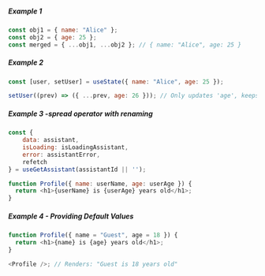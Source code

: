 ##### Example 1
```javascript
const obj1 = { name: "Alice" };
const obj2 = { age: 25 };
const merged = { ...obj1, ...obj2 }; // { name: "Alice", age: 25 }
```
##### Example 2
```javascript
const [user, setUser] = useState({ name: "Alice", age: 25 });

setUser((prev) => ({ ...prev, age: 26 })); // Only updates 'age', keeps other properties
```
##### Example 3 -spread operator with renaming

```javascript
const {
    data: assistant,
    isLoading: isLoadingAssistant,
    error: assistantError,
    refetch
} = useGetAssistant(assistantId || '');
```
```javascript
function Profile({ name: userName, age: userAge }) {
  return <h1>{userName} is {userAge} years old</h1>;
}
```
##### Example 4 - Providing Default Values
```javascript
function Profile({ name = "Guest", age = 18 }) {
  return <h1>{name} is {age} years old</h1>;
}

<Profile />; // Renders: "Guest is 18 years old"
```